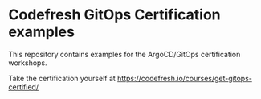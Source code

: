 # Codefresh GitOps Certification examples

This repository contains examples for the ArgoCD/GitOps 
certification workshops.

Take the certification yourself at https://codefresh.io/courses/get-gitops-certified/
